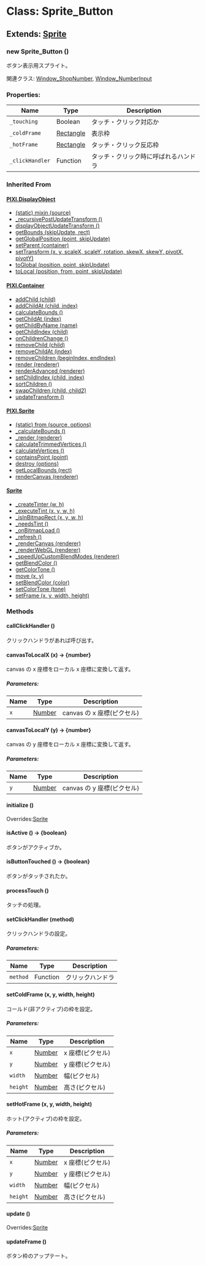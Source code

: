 # Class: Sprite_Button

## Extends: [Sprite](Sprite.md)

### new Sprite_Button ()

ボタン表示用スプライト。

関連クラス: [Window_ShopNumber](Window_ShopNumber.md), [Window_NumberInput](Window_NumberInput.md)

### Properties:

| Name            | Type                      | Description                          |
| --------------- | ------------------------- | ------------------------------------ |
| `_touching`     | Boolean                   | タッチ・クリック対応か               |
| `_coldFrame`    | [Rectangle](Rectangle.md) | 表示枠                               |
| `_hotFrame`     | [Rectangle](Rectangle.md) | タッチ・クリック反応枠               |
| `_clickHandler` | Function                  | タッチ・クリック時に呼ばれるハンドラ |

### Inherited From

#### [PIXI.DisplayObject](PIXI.DisplayObject.md)

- [(static) mixin (source)](PIXI.DisplayObject.md#static-mixin-source)
- [\_recursivePostUpdateTransform ()](PIXI.DisplayObject.md#_recursivepostupdatetransform-)
- [displayObjectUpdateTransform ()](PIXI.DisplayObject.md#displayobjectupdatetransform-)
- [getBounds (skipUpdate, rect)](PIXI.DisplayObject.md#getbounds-skipupdate-rect--pixirectangle)
- [getGlobalPosition (point, skipUpdate)](PIXI.DisplayObject.md#getglobalposition-point-skipupdate--pixipoint)
- [setParent (container)](PIXI.DisplayObject.md#setparent-container--pixicontainer)
- [setTransform (x, y, scaleX, scaleY, rotation, skewX, skewY, pivotX, pivotY)](PIXI.DisplayObject.md#settransform-x-y-scalex-scaley-rotation-skewx-skewy-pivotx-pivoty--pixidisplayobject)
- [toGlobal (position, point, skipUpdate)](PIXI.DisplayObject.md#toglobal-position-point-skipupdate--pixipoint)
- [toLocal (position, from, point, skipUpdate)](PIXI.DisplayObject.md#tolocal-position-from-point-skipupdate--pixipoint)

#### [PIXI.Container](PIXI.Container.md)

- [addChild (child) ](PIXI.Container.md#addchild-child--pixidisplayobject)
- [addChildAt (child, index)](PIXI.Container.md#addchildat-child-index--pixidisplayobject)
- [calculateBounds ()](PIXI.Container.md#calculatebounds-)
- [getChildAt (index)](PIXI.Container.md#getchildat-index--pixidisplayobject)
- [getChildByName (name)](PIXI.Container.md#getchildbyname-name--pixidisplayobject)
- [getChildIndex (child)](PIXI.Container.md#getchildindex-child--pixidisplayobject)
- [onChildrenChange ()](PIXI.Container.md#onchildrenchange-)
- [removeChild (child)](PIXI.Container.md#removechild-child--pixidisplayobject)
- [removeChildAt (index)](PIXI.Container.md#removechildat-index--pixidisplayobject)
- [removeChildren (beginIndex, endIndex)](PIXI.Container.md#removechildren-beginindex-endindex--arraypixidisplayobject)
- [render (renderer)](PIXI.Container.md#render-renderer)
- [renderAdvanced (renderer)](PIXI.Container.md#renderadvanced-renderer)
- [setChildIndex (child, index)](PIXI.Container.md#setchildindex-child-index)
- [sortChildren ()](PIXI.Container.md#sortchildren-)
- [swapChildren (child, child2)](PIXI.Container.md#swapchildren-child-child2)
- [updateTransform ()](PIXI.Container.md#updatetransform-)

#### [PIXI.Sprite](PIXI.Sprite.md)

- [(static) from (source, options)](PIXI.Sprite.md#static-from-source-options--pixisprite)
- [\_calculateBounds ()](PIXI.Sprite.md#_calculatebounds-)
- [\_render (renderer)](PIXI.Sprite.md#_render-renderer)
- [calculateTrimmedVertices ()](PIXI.Sprite.md#calculatetrimmedvertices-)
- [calculateVertices ()](PIXI.Sprite.md#calculatevertices-)
- [containsPoint (point)](PIXI.Sprite.md#containspoint-point--boolean)
- [destroy (options)](PIXI.Sprite.md#destroy-options)
- [getLocalBounds (rect)](PIXI.Sprite.md#getlocalbounds-rect--pixirectangle)
- [renderCanvas (renderer)](PIXI.Sprite.md#rendercanvas-renderer)

#### [Sprite](Sprite.md)

- [\_createTinter (w, h)](Sprite.md#_createtinter-w-h)
- [\_executeTint (x, y, w, h)](Sprite.md#_executetint-x-y-w-h)
- [\_isInBitmapRect (x, y, w, h)](Sprite.md#_isinbitmaprect-x-y-w-h--boolean)
- [\_needsTint ()](Sprite.md#_needstint---boolean)
- [\_onBitmapLoad ()](Sprite.md#_onbitmapload-)
- [\_refresh ()](Sprite.md#_refresh-)
- [\_renderCanvas (renderer)](Sprite.md#_rendercanvas-renderer)
- [\_renderWebGL (renderer)](Sprite.md#_renderwebgl-renderer)
- [\_speedUpCustomBlendModes (renderer)](Sprite.md#_speedupcustomblendmodes-renderer)
- [getBlendColor ()](Sprite.md#getblendcolor---array)
- [getColorTone ()](Sprite.md#getcolortone---array)
- [move (x, y)](Sprite.md#Sprite.md#move-x-y)
- [setBlendColor (color)](Sprite.md#setblendcolor-color)
- [setColorTone (tone)](Sprite.md#setcolortone-tone)
- [setFrame (x, y, width, height)](Sprite.md#setframe-x-y-width-height)

### Methods

#### callClickHandler ()

クリックハンドラがあれば呼び出す。

#### canvasToLocalX (x) → {number}

canvas の x 座標をローカル x 座標に変換して返す。

##### Parameters:

| Name | Type                | Description                |
| ---- | ------------------- | -------------------------- |
| `x`  | [Number](Number.md) | canvas の x 座標(ピクセル) |

#### canvasToLocalY (y) → {number}

canvas の y 座標をローカル x 座標に変換して返す。

##### Parameters:

| Name | Type                | Description                |
| ---- | ------------------- | -------------------------- |
| `y`  | [Number](Number.md) | canvas の y 座標(ピクセル) |

#### initialize ()

Overrides:[Sprite](Sprite.md#initialize-)

#### isActive () → {boolean}

ボタンがアクティブか。

#### isButtonTouched () → {boolean}

ボタンがタッチされたか。

#### processTouch ()

タッチの処理。

#### setClickHandler (method)

クリックハンドラの設定。

##### Parameters:

| Name     | Type     | Description      |
| -------- | -------- | ---------------- |
| `method` | Function | クリックハンドラ |

#### setColdFrame (x, y, width, height)

コールド(非アクティブ)の枠を設定。

##### Parameters:

| Name     | Type                | Description      |
| -------- | ------------------- | ---------------- |
| `x`      | [Number](Number.md) | x 座標(ピクセル) |
| `y`      | [Number](Number.md) | y 座標(ピクセル) |
| `width`  | [Number](Number.md) | 幅(ピクセル)     |
| `height` | [Number](Number.md) | 高さ(ピクセル)   |

#### setHotFrame (x, y, width, height)

ホット(アクティブ)の枠を設定。

##### Parameters:

| Name     | Type                | Description      |
| -------- | ------------------- | ---------------- |
| `x`      | [Number](Number.md) | x 座標(ピクセル) |
| `y`      | [Number](Number.md) | y 座標(ピクセル) |
| `width`  | [Number](Number.md) | 幅(ピクセル)     |
| `height` | [Number](Number.md) | 高さ(ピクセル)   |

#### update ()

Overrides:[Sprite](Sprite.md#update-)

#### updateFrame ()

ボタン枠のアップテート。
